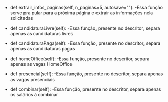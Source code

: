 * def extrair_infos_paginas(self, n_paginas=5, autosave=""): -Essa função serve pra pular para a próxima página e extrair as informações nela solicitadas

* def candidaturaLivre(self): -Essa função, presente no descritor, separa apenas as candidaturas livres

* def candidaturaPaga(self): -Essa função, presente no descritor, separa apenas as candidaturas pagas

* def homeOffice(self): -Essa função, presente no descritor, separa apenas as vagas HomeOffice

* def presencial(self): -Essa função, presente no descritor, separa apenas as vagas presenciais

* def combinar(self): -Essa função, presente no descritor, separa apenas os salários à combinar
